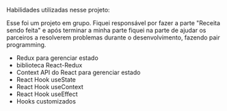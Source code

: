 Habilidades utilizadas nesse projeto:

Esse foi um projeto em grupo. Fiquei responsável por fazer a parte "Receita sendo feita" e após terminar a minha parte fiquei na parte de ajudar os parceiros a resolverem problemas durante o desenvolvimento, fazendo pair programming.

- Redux para gerenciar estado
- biblioteca React-Redux
- Context API do React para gerenciar estado
- React Hook useState
- React Hook useContext
- React Hook useEffect
- Hooks customizados